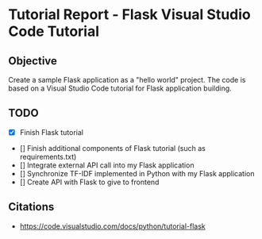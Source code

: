 # Tutorial Report - Flask Visual Studio Code Tutorial

## Objective
Create a sample Flask application as a "hello world" project. The code is based on a Visual Studio Code tutorial for Flask application building.

## TODO
- [x] Finish Flask tutorial
- [] Finish additional components of Flask tutorial (such as requirements.txt)
- [] Integrate external API call into my Flask application
- [] Synchronize TF-IDF implemented in Python with my Flask application
- [] Create API with Flask to give to frontend

## Citations
* https://code.visualstudio.com/docs/python/tutorial-flask